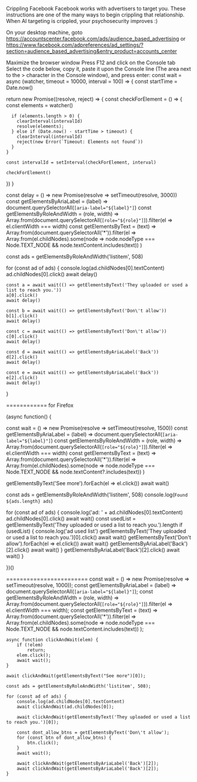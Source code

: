 Crippling Facebook
Facebook works with advertisers to target you. These instructions are one of the many ways to begin crippling that relationship. When AI targeting is crippled, your psychosecurity improves :)

On your desktop machine, goto https://accountscenter.facebook.com/ads/audience_based_advertising
or
https://www.facebook.com/adpreferences/ad_settings/?section=audience_based_advertising&entry_product=accounts_center

Maximize the browser window
Press F12 and click on the Console tab
Select the code below, copy it, paste it upon the Console line (The area next to the > character in the Console window), and press enter:
const wait = async (watcher, timeout = 10000, interval = 100) => {
  const startTime = Date.now()

  return new Promise((resolve, reject) => {
    const checkForElement = () => {
      const elements = watcher()

      if (elements.length > 0) {
        clearInterval(intervalId)
        resolve(elements);
      } else if (Date.now() - startTime > timeout) {
        clearInterval(intervalId)
        reject(new Error(`Timeout: Elements not found`))
      }
    }

    const intervalId = setInterval(checkForElement, interval)

    checkForElement()
  })
}

const delay = () => new Promise(resolve => setTimeout(resolve, 3000))
const getElementsByAriaLabel = (label) => document.querySelectorAll(`[aria-label="${label}"]`)
const getElementsByRoleAndWidth = (role, width) => 
    Array.from(document.querySelectorAll(`[role="${role}"]`)).filter(el => el.clientWidth === width)
const getElementsByText = (text) => Array.from(document.querySelectorAll('*')).filter(el => 
    Array.from(el.childNodes).some(node => node.nodeType === Node.TEXT_NODE && node.textContent.includes(text))
)

const ads = getElementsByRoleAndWidth('listitem', 508)

for (const ad of ads) {
    console.log(ad.childNodes[0].textContent)
    ad.childNodes[0].click()
    await delay()

    const a = await wait(() => getElementsByText('They uploaded or used a list to reach you.'))
    a[0].click()
    await delay()

    const b = await wait(() => getElementsByText('Don\'t allow'))
    b[1].click()
    await delay()

    const c = await wait(() => getElementsByText('Don\'t allow'))
    c[0].click()
    await delay()

    const d = await wait(() => getElementsByAriaLabel('Back'))
    d[2].click()
    await delay()

    const e = await wait(() => getElementsByAriaLabel('Back'))
    e[2].click()
    await delay()
}

============ for Firefox


(async function() {

const wait = () => new Promise(resolve => setTimeout(resolve, 1500))
const getElementsByAriaLabel = (label) => document.querySelectorAll(`[aria-label="${label}"]`)
const getElementsByRoleAndWidth = (role, width) => 
    Array.from(document.querySelectorAll(`[role="${role}"]`)).filter(el => el.clientWidth === width)
const getElementsByText = (text) => Array.from(document.querySelectorAll('*')).filter(el => 
    Array.from(el.childNodes).some(node => node.nodeType === Node.TEXT_NODE && node.textContent?.includes(text))
)

getElementsByText('See more').forEach(el => el.click())
await wait()

const ads = getElementsByRoleAndWidth('listitem', 508)
console.log(`Found ${ads.length} ads`)

for (const ad of ads) {
    console.log('ad: ' + ad.childNodes[0].textContent)
    ad.childNodes[0].click()
    await wait()
    const usedList = getElementsByText('They uploaded or used a list to reach you.').length
    if (usedList) {
        console.log('ad used list')
        getElementsByText('They uploaded or used a list to reach you.')[0].click()
        await wait()
        getElementsByText('Don\'t allow').forEach(el => el.click())
        await wait()
        getElementsByAriaLabel('Back')[2].click()
        await wait()
    }
    getElementsByAriaLabel('Back')[2].click()
    await wait()
}

})()

========================
  const wait = () => new Promise(resolve => setTimeout(resolve, 1000));
    const getElementsByAriaLabel = (label) => document.querySelectorAll(`[aria-label="${label}"]`);
    const getElementsByRoleAndWidth = (role, width) =>
        Array.from(document.querySelectorAll(`[role="${role}"]`)).filter(el => el.clientWidth === width);
    const getElementsByText = (text) => Array.from(document.querySelectorAll('*')).filter(el =>
        Array.from(el.childNodes).some(node => node.nodeType === Node.TEXT_NODE && node.textContent.includes(text))
    );

    async function clickAndWait(elem) {
        if (!elem)
            return;
        elem.click();
        await wait();
    }

    await clickAndWait(getElementsByText("See more")[0]);

    const ads = getElementsByRoleAndWidth('listitem', 508);

    for (const ad of ads) {
        console.log(ad.childNodes[0].textContent)
        await clickAndWait(ad.childNodes[0]);

        await clickAndWait(getElementsByText('They uploaded or used a list to reach you.')[0]);

        const dont_allow_btns = getElementsByText('Don\'t allow');
        for (const btn of dont_allow_btns) {
            btn.click();
        }
        await wait();

        await clickAndWait(getElementsByAriaLabel('Back')[2]);
        await clickAndWait(getElementsByAriaLabel('Back')[2]);
    }
